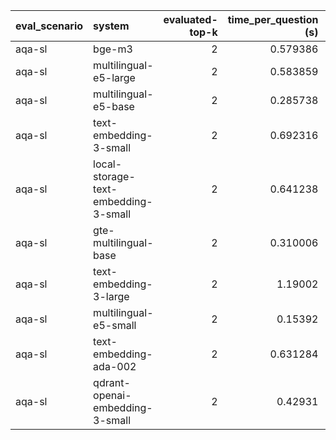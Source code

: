 | eval_scenario   | system                               |   evaluated-top-k |   time_per_question (s) |   correct_retrieval_count |   correct_retrieval_per |
|:----------------|:-------------------------------------|------------------:|------------------------:|--------------------------:|------------------------:|
| aqa-sl          | bge-m3                               |                 2 |                0.579386 |                       206 |                100      |
| aqa-sl          | multilingual-e5-large                |                 2 |                0.583859 |                       206 |                100      |
| aqa-sl          | multilingual-e5-base                 |                 2 |                0.285738 |                       205 |                 99.5146 |
| aqa-sl          | text-embedding-3-small               |                 2 |                0.692316 |                       205 |                 99.5146 |
| aqa-sl          | local-storage-text-embedding-3-small |                 2 |                0.641238 |                       205 |                 99.5146 |
| aqa-sl          | gte-multilingual-base                |                 2 |                0.310006 |                       204 |                 99.0291 |
| aqa-sl          | text-embedding-3-large               |                 2 |                1.19002  |                       204 |                 99.0291 |
| aqa-sl          | multilingual-e5-small                |                 2 |                0.15392  |                       203 |                 98.5437 |
| aqa-sl          | text-embedding-ada-002               |                 2 |                0.631284 |                       203 |                 98.5437 |
| aqa-sl          | qdrant-openai-embedding-3-small      |                 2 |                0.42931  |                       199 |                 96.6019 |